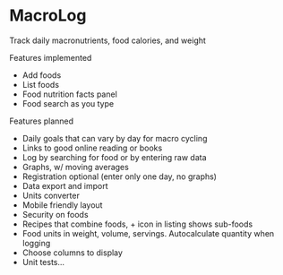 MacroLog
========

Track daily macronutrients, food calories, and weight


Features implemented
 * Add foods
 * List foods
 * Food nutrition facts panel
 * Food search as you type

Features planned
 * Daily goals that can vary by day for macro cycling
 * Links to good online reading or books
 * Log by searching for food or by entering raw data
 * Graphs, w/ moving averages
 * Registration optional (enter only one day, no graphs)
 * Data export and import
 * Units converter
 * Mobile friendly layout
 * Security on foods
 * Recipes that combine foods, + icon in listing shows sub-foods
 * Food units in weight, volume, servings. Autocalculate quantity when logging
 * Choose columns to display
 * Unit tests...
